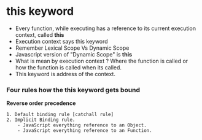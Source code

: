 # this keyword

- Every function, while executing has a reference to its current execution context, called **this**
- Execution context says this keyword
- Remember Lexical Scope Vs Dynamic Scope
- Javascript version of "Dynamic Scope" is **this**
- What is mean by execution context ?
 		Where the function is called or how the function is called when its called.
- This keyword is address of the context.

### Four rules how the this keyword gets bound
**Reverse order precedence**

	1. Default binding rule [catchall rule]
	2. Implicit Binding rule.
		- JavaScript everything reference to an Object.
		- JavaScript everything reference to an Function.